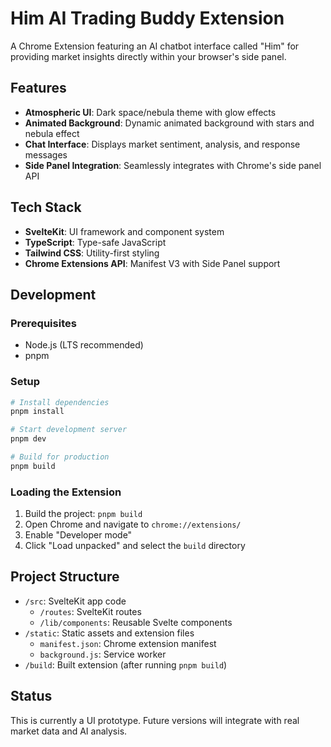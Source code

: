 # Him AI Trading Buddy Extension

A Chrome Extension featuring an AI chatbot interface called "Him" for providing market insights directly within your browser's side panel.

## Features

- **Atmospheric UI**: Dark space/nebula theme with glow effects
- **Animated Background**: Dynamic animated background with stars and nebula effect
- **Chat Interface**: Displays market sentiment, analysis, and response messages
- **Side Panel Integration**: Seamlessly integrates with Chrome's side panel API

## Tech Stack

- **SvelteKit**: UI framework and component system
- **TypeScript**: Type-safe JavaScript
- **Tailwind CSS**: Utility-first styling
- **Chrome Extensions API**: Manifest V3 with Side Panel support

## Development

### Prerequisites

- Node.js (LTS recommended)
- pnpm

### Setup

```bash
# Install dependencies
pnpm install

# Start development server
pnpm dev

# Build for production
pnpm build
```

### Loading the Extension

1. Build the project: `pnpm build`
2. Open Chrome and navigate to `chrome://extensions/`
3. Enable "Developer mode"
4. Click "Load unpacked" and select the `build` directory

## Project Structure

- `/src`: SvelteKit app code
  - `/routes`: SvelteKit routes
  - `/lib/components`: Reusable Svelte components
- `/static`: Static assets and extension files
  - `manifest.json`: Chrome extension manifest
  - `background.js`: Service worker
- `/build`: Built extension (after running `pnpm build`)

## Status

This is currently a UI prototype. Future versions will integrate with real market data and AI analysis.
